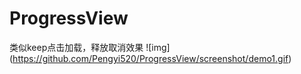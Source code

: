 # ProgressView
类似keep点击加载，释放取消效果
![img]
(https://github.com/Pengyi520/ProgressView/screenshot/demo1.gif)
    
